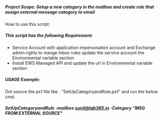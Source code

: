 ##### Project Scope: Setup a new category in the mailbox and create rule that assign external message category to email 

How to use this script:

##### This script has the following Requirement:

- Service Account with application impersonation account and Exchange admin rights to mange 
Inbox rules update the service account the Environmental variable section
- Install EWS Managed API and update the url in Environmental variable section

##### USAGE Example:
Dot source the ps1 file like  . "SetUpCategoryandRule.ps1" and run the below cmd.
##### SetUpCategoryandRule -mailbox sunil@lab365.in -Category "MSG FROM EXTERNAL SOURCE"
